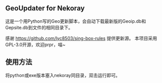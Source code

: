 ## GeoUpdater for Nekoray
这是一个用Python写的Geo更新脚本，会自动下载最新版的Geoip.db和Gepsite.db到文件的相同目录下。

感谢 https://github.com/lyc8503/sing-box-rules 提供更新源。
本项目采用GPL-3.0开源，欢迎prpr，喵~
## 使用方法
将python或exe版本塞入nekoray同目录，双击运行即可。
